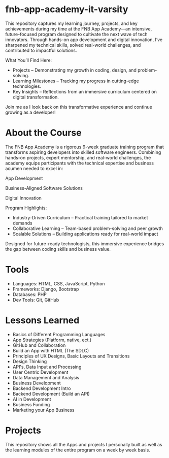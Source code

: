 # fnb-app-academy-it-varsity

This repository captures my learning journey, projects, and key achievements during my time at the FNB App Academy—an intensive, future-focused program designed to cultivate the next wave of tech innovators. Through hands-on app development and digital innovation, I’ve sharpened my technical skills, solved real-world challenges, and contributed to impactful solutions.

What You’ll Find Here:
- Projects – Demonstrating my growth in coding, design, and problem-solving.
- Learning Milestones – Tracking my progress in cutting-edge technologies.
- Key Insights – Reflections from an immersive curriculum centered on digital transformation.

Join me as I look back on this transformative experience and continue growing as a developer!

# About the Course

The FNB App Academy is a rigorous 9-week graduate training program that transforms aspiring developers into skilled software engineers. Combining hands-on projects, expert mentorship, and real-world challenges, the academy equips participants with the technical expertise and business acumen needed to excel in:

App Development

Business-Aligned Software Solutions

Digital Innovation

Program Highlights:
- Industry-Driven Curriculum – Practical training tailored to market demands
- Collaborative Learning – Team-based problem-solving and peer growth
- Scalable Solutions – Building applications ready for real-world impact

Designed for future-ready technologists, this immersive experience bridges the gap between coding skills and business value.

# Tools

- Languages: HTML, CSS, JavaScript, Python
- Frameworks: Django, Bootstrap
- Databases: PHP
- Dev Tools: Git, GitHub

# Lessons Learned

- Basics of Different Programming Languages
- App Strategies (Platform, native, ect.)
- GitHub and Collaboration
- Build an App with HTML (The SDLC)
- Principles of UX Designs, Basic Layouts and Transitions
- Design Thinking
- API's, Data Input and Processing
- User Centric Development
- Data Management and Analysis
- Business Development
- Backend Development Intro
- Backend Development (Build an API)
- AI in Development
- Business Funding
- Marketing your App Business

# Projects

This repository shows all the Apps and projects I personally built as well as the learning modules of the entire program on a week by week basis.

